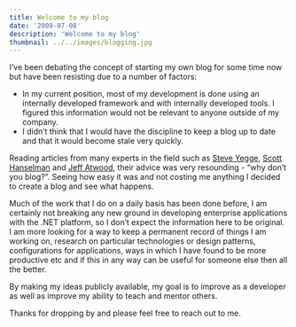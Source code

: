 ```yaml
---
title: Welcome to my blog
date: '2009-07-08'
description: 'Welcome to my blog'
thumbnail: ../../images/blogging.jpg
---
```


I’ve been debating the concept of starting my own blog for some time now but have been resisting due to a number of factors:

- In my current position, most of my development is done using an internally developed framework and with internally developed tools. I figured this information would not be relevant to anyone outside of my company.
- I didn’t think that I would have the discipline to keep a blog up to date and that it would become stale very quickly.

Reading articles from many experts in the field such as [Steve Yegge](http://steve.yegge.googlepages.com/you-should-write-blogs), [Scott Hanselman](http://www.hanselman.com/blog/SocialNetworkingForDevelopersConferenceTalkVideo.aspx) and [Jeff Atwood](http://www.codinghorror.com/blog/archives/000983.html), their advice was very resounding - “why don’t you blog?”. Seeing how easy it was and not costing me anything I decided to create a blog and see what happens.

Much of the work that I do on a daily basis has been done before, I am certainly not breaking any new ground in developing enterprise applications with the .NET platform, so I don’t expect the information here to be original. I am more looking for a way to keep a permanent record of things I am working on, research on particular technologies or design patterns, configurations for applications, ways in which I have found to be more productive etc and if this in any way can be useful for someone else then all the better.

By making my ideas publicly available, my goal is to improve as a developer as well as improve my ability to teach and mentor others.

Thanks for dropping by and please feel free to reach out to me.
